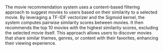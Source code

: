 The movie recommendation system uses a content-based filtering approach to suggest movies to users based on their similarity to a selected movie.
By leveraging a TF-IDF vectorizer and the Sigmoid kernel, the system computes pairwise similarity scores between movies. 
It then recommends the top 10 movies with the highest similarity scores, excluding the selected movie itself. 
This approach allows users to discover movies that share similar themes, genres, or content with their favorites, enhancing their viewing experience.
